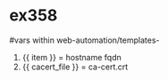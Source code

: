 # ex358

#vars within web-automation/templates- 
1. {{ item }} = hostname fqdn
2. {{ cacert_file }} = ca-cert.crt
